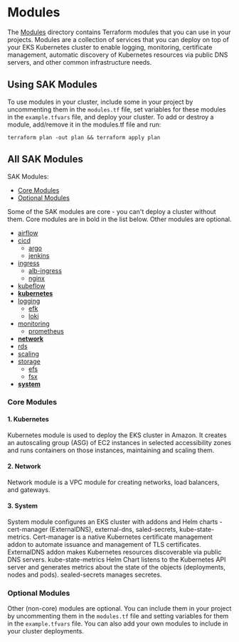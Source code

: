 # Modules 

The [Modules](./modules) directory contains Terraform modules that you can use in your projects. Modules are a collection of services that you can deploy on top of your EKS Kubernetes cluster to enable logging, monitoring, certificate management, automatic discovery of Kubernetes resources via public DNS servers, and other common infrastructure needs.

## Using SAK Modules

To use modules in your cluster, include some in your project by uncommenting them in the `modules.tf` file, set variables for these modules in the `example.tfvars` file, and deploy your cluster.
To add or destroy a module, add/remove it in the modules.tf file and run: 
```
terraform plan -out plan && terraform apply plan
```
## All SAK Modules

SAK Modules: 

* [Core Modules](#core)
* [Optional Modules](#optional)

Some of the SAK modules are core - you can't deploy a cluster without them. Core modules are in bold in the list below. Other modules are optional.

*  [airflow](https://github.com/provectus/swiss-army-kube/tree/master/modules/airflow) 
*  [cicd](https://github.com/provectus/swiss-army-kube/tree/master/modules/cicd)
    + [argo](https://github.com/provectus/swiss-army-kube/tree/master/modules/cicd/argo)
    + [jenkins](https://github.com/provectus/swiss-army-kube/tree/master/modules/cicd/jenkins)
*  [ingress](https://github.com/provectus/swiss-army-kube/tree/master/modules/ingress)
    + [alb-ingress](https://github.com/provectus/swiss-army-kube/tree/master/modules/ingress/alb-ingress)
    + [nginx](https://github.com/provectus/swiss-army-kube/tree/master/modules/ingress/nginx)
*   [kubeflow](https://github.com/provectus/swiss-army-kube/tree/master/modules/kubeflow)
*   **[kubernetes](https://github.com/provectus/swiss-army-kube/tree/master/modules/kubernetes)**
*   [logging](https://github.com/provectus/swiss-army-kube/tree/master/modules/logging)
    + [efk](https://github.com/provectus/swiss-army-kube/tree/master/modules/logging/efk)
    + [loki](https://github.com/provectus/swiss-army-kube/tree/master/modules/logging/loki)
*   [monitoring](https://github.com/provectus/swiss-army-kube/tree/master/modules/monitoring)
    + [prometheus](https://github.com/provectus/swiss-army-kube/tree/master/modules/monitoring/prometheus)
*   **[network](https://github.com/provectus/swiss-army-kube/tree/master/modules/network)**
*   [rds](https://github.com/provectus/swiss-army-kube/tree/master/modules/rds) 
*   [scaling](https://github.com/provectus/swiss-army-kube/tree/master/modules/scaling)
*   [storage](https://github.com/provectus/swiss-army-kube/tree/master/modules/storage)
    + [efs](https://github.com/provectus/swiss-army-kube/tree/master/modules/storage/efs)
    + [fsx](https://github.com/provectus/swiss-army-kube/tree/master/modules/storage/fsx)
*  **[system](https://github.com/provectus/swiss-army-kube/tree/master/modules/system)**

<a name="core"></a>
### Core Modules
 
#### 1. Kubernetes 

Kubernetes module is used to deploy the EKS cluster in Amazon. It creates an autoscaling group (ASG) of EC2 instances in selected accessibility zones and runs containers on those instances, maintaining and scaling them. 

#### 2. Network

Network module is a VPC module for creating networks, load balancers, and gateways.

#### 3. System

System module configures an EKS cluster with addons and Helm charts - cert-manager (ExternalDNS), external-dns, saled-secrets, kube-state-metrics. Cert-manager is a native Kubernetes certificate management addon to automate issuance and management of TLS certificates. ExternalDNS addon makes Kubernetes resources discoverable via public DNS servers. kube-state-metrics Helm Chart listens to the Kubernetes API server and generates metrics about the state of the objects (deployments, nodes and pods). sealed-secrets manages secretes. 

<a name="optional"></a>
### Optional Modules   

Other (non-core) modules are optional. You can include them in your project by uncommenting them in the `modules.tf` file and setting variables for them in the `example.tfvars` file. You can also add your own modules to include in your cluster deployments.
